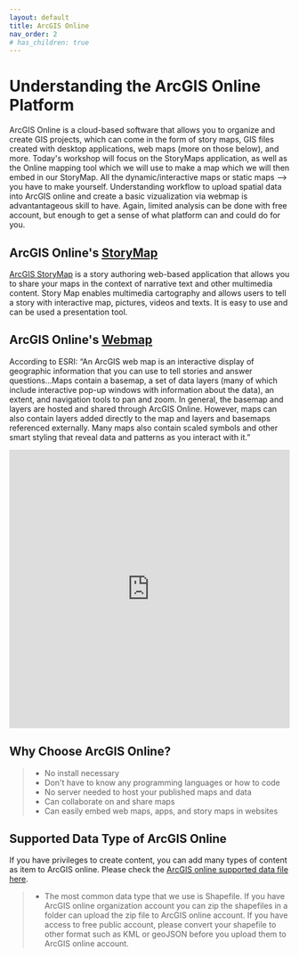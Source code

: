 ```yaml
---
layout: default
title: ArcGIS Online
nav_order: 2
# has_children: true
---
```

# Understanding the ArcGIS Online Platform  

ArcGIS Online is a cloud-based software that allows you to organize and create GIS projects, which can come in the form of story maps, GIS files created with desktop applications, web maps (more on those below), and more. Today's workshop will focus on the StoryMaps application, as well as the Online mapping tool which we will use to make a map which we will then embed in our StoryMap. All the dynamic/interactive maps or static maps --> you have to make yourself. Understanding workflow to upload spatial data into ArcGIS online and create a basic vizualization via webmap is advantantageous skill to have. Again, limited analysis can be done with free account, but enough to get a sense of what platform can and could do for you. 

## ArcGIS Online's [StoryMap](https://storymaps.arcgis.com/)

[ArcGIS StoryMap](https://doc.arcgis.com/en/arcgis-storymaps/get-started/what-is-arcgis-storymaps.htm) is a story authoring web-based application that allows you to share your maps in the context of narrative text and other multimedia content. Story Map enables multimedia cartography and allows users to tell a story with interactive map, pictures, videos and texts. It is easy to use and can be used a presentation tool.



## ArcGIS Online's [Webmap](https://doc.arcgis.com/en/arcgis-online/reference/what-is-web-map.htm)

According to ESRI: “An ArcGIS web map is an interactive display of geographic information that you can use to tell stories and answer questions…Maps contain a basemap, a set of data layers (many of which include interactive pop-up windows with information about the data), an extent, and navigation tools to pan and zoom. In general, the basemap and layers are hosted and shared through ArcGIS Online. However, maps can also contain layers added directly to the map and layers and basemaps referenced externally. Many maps also contain scaled symbols and other smart styling that reveal data and patterns as you interact with it.”


<iframe src='https://www.arcgis.com/apps/instant/basic/index.html?appid=23193586bdc34314a976d475e2cb867e' width="100%" height="500" style="border:none;"> </iframe>


<br>

## Why Choose ArcGIS Online?
> - No install necessary
> - Don't have to know any programming languages or how to code
> - No server needed to host your published maps and data
> - Can collaborate on and share maps
> - Can easily embed web maps, apps, and story maps in websites


## Supported Data Type of ArcGIS Online
If you have privileges to create content, you can add many types of content as item to ArcGIS online. Please check the [ArcGIS online supported data file here](https://doc.arcgis.com/en/arcgis-online/reference/supported-items.htm).

> - The most common data type that we use is Shapefile. If you have ArcGIS online organization account you can zip the shapefiles in a folder can upload the zip file to ArcGIS online account. If you have access to free public account, please convert your shapefile to other format such as KML or geoJSON before you upload them to ArcGIS online account.
